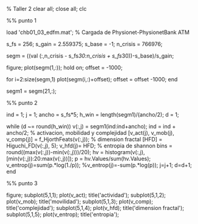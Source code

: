 % Taller 2
clear all;
close all;
clc

%% punto 1

load 'chb01_03_edfm.mat';  % Cargada de Physionet-PhysionetBank ATM

 s_fs = 256;
 s_gain = 2.559375;
 s_base = -1;
 n_crisis = 766976;
 
 segm = ((val (:,n_crisis - s_fs*30:n_crisis + s_fs*30))-s_base)/s_gain;
 
 figure;
 plot(segm(1,:));
 hold on;
 offset = -1000;
 
 for i=2:size(segm,1)
     plot(segm(i,:)+offset);
     offset = offset -1000; 
 end
 
 segm1 = segm(21,:);
 
 %% punto 2
 
 ind = 1;
 j = 1;
 ancho = s_fs*5;
 h_win = length(segm1)/(ancho/2);
 d = 1;
 
 while (d ~= round(h_win))
     v(:,j) = segm1(ind:ind+ancho);
     ind = ind + ancho/2;
     % activacion, mobilidad y complejidad
     [v_act(j), v_mob(j), v_comp(j)] = f_HjorthFeats(v(:,j));
     % dimension fractal
     [HFD] = Higuchi_FD(v(:,j), 5);
     v_hfd(j)= HFD;
     % entropia de shannon
     bins = round((max(v(:,j))-min(v(:,j)))/20);
     hv = histogram(v(:,j),[min(v(:,j)):20:max(v(:,j))]);
     p = hv.Values/sum(hv.Values);
     v_entrop(j)=sum(p.*log(1./p));
     %v_entrop(j)=-sum(p.*log(p));
     j=j+1;
     d=d+1;
 end
 
 %% punto 3
 
 figure;
 subplot(5,1,1);
 plot(v_act);
 title('actividad');
 subplot(5,1,2);
 plot(v_mob);
 title('movilidad');
 subplot(5,1,3);
 plot(v_comp);
 title('complejidad');
 subplot(5,1,4);
 plot(v_hfd);
 title('dimension fractal');
 subplot(5,1,5);
 plot(v_entrop);
 title('entropia');
